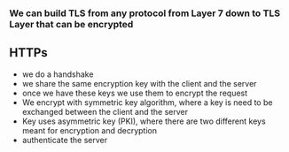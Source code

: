 ### We can build TLS from any protocol from Layer 7 down to TLS Layer that can be encrypted

## HTTPs
- we do a handshake
- we share the same encryption key with the client and the server
- once we have these keys we use them to encrypt the request
- We encrypt with symmetric key algorithm, where a key is need to be exchanged between the client and the server
- Key uses asymmetric key (PKI), where there are two different keys meant for encryption and decryption
- authenticate the server